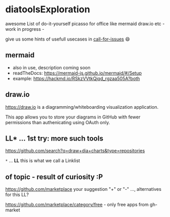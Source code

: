 # diatoolsExploration
awesome List of do-it-yourself picasso for office like mermaid draw.io etc - work in progress -

give us some hints of usefull usecases in [call-for-issues](https://github.com/pflegende/diatoolsExploration/issues/1)
:smile:


## mermaid

- also in use, description coming soon
- readTheDocs: https://mermaid-js.github.io/mermaid/#/Setup
- example: https://hackmd.io/RSkzVVtkQjqd_rgzaa505A?both

## draw.io

https://draw.io is a diagramming/whiteboarding visualization application.

This app allows you to store your diagrams in GitHub with fewer permissions than authenicating using OAuth only.

## LL* ... 1st try: more such tools

https://github.com/search?q=draw+dia+charts&type=repositories

`*` ... **LL** this is what we call a Linklist

## of topic - result of curiosity  :P

https://github.com/marketplace  your suggestion "+" or "-" ..., alternatives for this LL?

https://github.com/marketplace/category/free  - only free apps from gh-market
